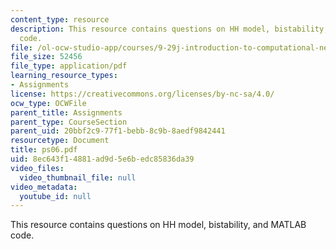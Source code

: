 ```yaml
---
content_type: resource
description: This resource contains questions on HH model, bistability, and MATLAB
  code.
file: /ol-ocw-studio-app/courses/9-29j-introduction-to-computational-neuroscience-spring-2004/8ec643f14881ad9d5e6bedc85836da39_ps06.pdf
file_size: 52456
file_type: application/pdf
learning_resource_types:
- Assignments
license: https://creativecommons.org/licenses/by-nc-sa/4.0/
ocw_type: OCWFile
parent_title: Assignments
parent_type: CourseSection
parent_uid: 20bbf2c9-77f1-bebb-8c9b-8aedf9842441
resourcetype: Document
title: ps06.pdf
uid: 8ec643f1-4881-ad9d-5e6b-edc85836da39
video_files:
  video_thumbnail_file: null
video_metadata:
  youtube_id: null
---
```

This resource contains questions on HH model, bistability, and MATLAB code.